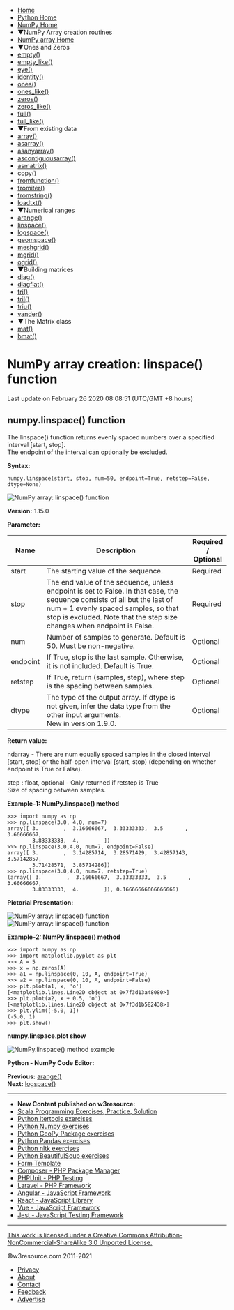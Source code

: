 


- [Home](/index.php)
- [Python Home](/python/python-tutorial.php)
- [NumPy Home](/numpy/index.php)
- ▼NumPy Array creation routines
- [NumPy array Home](/numpy/array-creation/index.php)
- ▼Ones and Zeros
- [empty()](/numpy/array-creation/empty.php)
- [empty_like()](/numpy/array-creation/empty_like.php)
- [eye()](/numpy/array-creation/eye.php)
- [identity()](/numpy/array-creation/identity.php)
- [ones()](/numpy/array-creation/ones.php)
- [ones_like()](/numpy/array-creation/ones_like.php)
- [zeros()](/numpy/array-creation/zeros.php)
- [zeros_like()](/numpy/array-creation/zeros_like.php)
- [full()](/numpy/array-creation/full.php)
- [full_like()](/numpy/array-creation/full_like.php)
- ▼From existing data
- [array()](/numpy/array-creation/array.php)
- [asarray()](/numpy/array-creation/asarray.php)
- [asanyarray()](/numpy/array-creation/asanyarray.php)
- [ascontiguousarray()](/numpy/array-creation/ascontiguousarray.php)
- [asmatrix()](/numpy/array-creation/asmatrix.php)
- [copy()](/numpy/array-creation/copy.php)
- [fromfunction()](/numpy/array-creation/fromfunction.php)
- [fromiter()](/numpy/array-creation/fromiter.php)
- [fromstring()](/numpy/array-creation/fromstring.php)
- [loadtxt()](/numpy/array-creation/loadtxt.php)
- ▼Numerical ranges
- [arange()](/numpy/array-creation/arange.php)
- [linspace()](/numpy/array-creation/linspace.php)
- [logspace()](/numpy/array-creation/logspace.php)
- [geomspace()](/numpy/array-creation/geomspace.php)
- [meshgrid()](/numpy/array-creation/meshgrid.php)
- [mgrid()](/numpy/array-creation/mgrid.php)
- [ogrid()](/numpy/array-creation/ogrid.php)
- ▼Building matrices
- [diag()](/numpy/array-creation/diag.php)
- [diagflat()](/numpy/array-creation/diagflat.php)
- [tri()](/numpy/array-creation/tri.php)
- [tril()](/numpy/array-creation/tril.php)
- [triu()](/numpy/array-creation/triu.php)
- [vander()](/numpy/array-creation/vander.php)
- ▼The Matrix class
- [mat()](/numpy/array-creation/mat.php)
- [bmat()](/numpy/array-creation/bmat.php)

# NumPy array creation: linspace() function

Last update on February 26 2020 08:08:51 (UTC/GMT +8 hours)

<span class="underline"></span>

<span class="underline"></span>

## numpy.linspace() function

The linspace() function returns evenly spaced numbers over a specified interval \[start, stop\].  
The endpoint of the interval can optionally be excluded.

**Syntax:**

    numpy.linspace(start, stop, num=50, endpoint=True, retstep=False, dtype=None)

![NumPy array: linspace() function](https://www.w3resource.com/w3r_images/numpy-linspace-function-image-a.png)

**Version:** 1.15.0

**Parameter:**

<table><thead><tr class="header"><th>Name</th><th>Description</th><th>Required /<br />
Optional</th></tr></thead><tbody><tr class="odd"><td>start</td><td>The starting value of the sequence.</td><td>Required</td></tr><tr class="even"><td>stop</td><td>The end value of the sequence, unless endpoint is set to False. In that case, the sequence consists of all but the last of num + 1 evenly spaced samples, so that stop is excluded. Note that the step size changes when endpoint is False.</td><td>Required</td></tr><tr class="odd"><td>num</td><td>Number of samples to generate. Default is 50. Must be non-negative.</td><td>Optional</td></tr><tr class="even"><td>endpoint</td><td>If True, stop is the last sample. Otherwise, it is not included. Default is True.</td><td>Optional</td></tr><tr class="odd"><td>retstep</td><td>If True, return (samples, step), where step is the spacing between samples.</td><td>Optional</td></tr><tr class="even"><td>dtype</td><td>The type of the output array. If dtype is not given, infer the data type from the other input arguments.<br />
New in version 1.9.0.</td><td>Optional</td></tr></tbody></table>

**Return value:**

ndarray - There are num equally spaced samples in the closed interval \[start, stop\] or the half-open interval \[start, stop) (depending on whether endpoint is True or False).

step : float, optional - Only returned if retstep is True  
Size of spacing between samples.

**Example-1: NumPy.linspace() method**

    >>> import numpy as np
    >>> np.linspace(3.0, 4.0, num=7)
    array([ 3.        ,  3.16666667,  3.33333333,  3.5       ,  3.66666667,
            3.83333333,  4.        ])
    >>> np.linspace(3.0,4.0, num=7, endpoint=False)
    array([ 3.        ,  3.14285714,  3.28571429,  3.42857143,  3.57142857,
            3.71428571,  3.85714286])
    >>> np.linspace(3.0,4.0, num=7, retstep=True)
    (array([ 3.        ,  3.16666667,  3.33333333,  3.5       ,  3.66666667,
            3.83333333,  4.        ]), 0.16666666666666666)

**Pictorial Presentation:**

![NumPy array: linspace() function](https://www.w3resource.com/w3r_images/numpy-linspace-function-image-1.png)  
![NumPy array: linspace() function](https://www.w3resource.com/w3r_images/numpy-linspace-function-image-1-a.png)

**Example-2: NumPy.linspace() method**

    >>> import numpy as np
    >>> import matplotlib.pyplot as plt
    >>> A = 5
    >>> x = np.zeros(A)
    >>> a1 = np.linspace(0, 10, A, endpoint=True)
    >>> a2 = np.linspace(0, 10, A, endpoint=False)
    >>> plt.plot(a1, x, 'o')
    [<matplotlib.lines.Line2D object at 0x7f3d13a48080>]
    >>> plt.plot(a2, x + 0.5, 'o')
    [<matplotlib.lines.Line2D object at 0x7f3d1b582438>]
    >>> plt.ylim([-5.0, 1])
    (-5.0, 1)
    >>> plt.show()

**numpy.linspace.plot show**

![NumPy.linspace() method example](https://www.w3resource.com/w3r_images/numpy-linspace-plot.png)

**Python - NumPy Code Editor:**

**Previous:** [arange()](https://www.w3resource.com/numpy/array-creation/arange.php)  
**Next:** [logspace()](https://www.w3resource.com/numpy/array-creation/logspace.php)

---

<span class="underline"></span>

- **New Content published on w3resource:**
- [Scala Programming Exercises, Practice, Solution](https://www.w3resource.com/scala-exercises/index.php)
- [Python Itertools exercises](https://www.w3resource.com/python-exercises/itertools/index.php)
- [Python Numpy exercises](https://www.w3resource.com/python-exercises/numpy/index.php)
- [Python GeoPy Package exercises](https://www.w3resource.com/python-exercises/geopy/index.php)
- [Python Pandas exercises](https://www.w3resource.com/python-exercises/pandas/index.php)
- [Python nltk exercises](https://www.w3resource.com/python-exercises/nltk/index.php)
- [Python BeautifulSoup exercises](https://www.w3resource.com/python-exercises/BeautifulSoup/index.php)
- [Form Template](https://www.w3resource.com/form-template/)
- [Composer - PHP Package Manager](https://www.w3resource.com/php/composer/a-gentle-introduction-to-composer.php)
- [PHPUnit - PHP Testing](https://www.w3resource.com/php/PHPUnit/a-gentle-introduction-to-unit-test-and-testing.php)
- [Laravel - PHP Framework](https://www.w3resource.com/laravel/laravel-tutorial.php)
- [Angular - JavaScript Framework](https://www.w3resource.com/angular/getting-started-with-angular.php)
- [React - JavaScript Library](https://www.w3resource.com/react/react-js-overview.php)
- [Vue - JavaScript Framework](https://www.w3resource.com/vue/installation.php)
- [Jest - JavaScript Testing Framework](https://www.w3resource.com/jest/jest-getting-started.php)

---

<span class="underline"></span>

<span class="underline"></span>

<span class="underline"></span>

[This work is licensed under a Creative Commons Attribution-NonCommercial-ShareAlike 3.0 Unported License.](https://creativecommons.org/licenses/by-nc-sa/3.0/deed.en_US)

©w3resource.com 2011-2021

- [Privacy](https://www.w3resource.com/privacy.php)
- [About](https://www.w3resource.com/about.php)
- [Contact](https://www.w3resource.com/contact.php)
- [Feedback](https://www.w3resource.com/feedback.php)
- [Advertise](https://www.w3resource.com/advertise.php)
